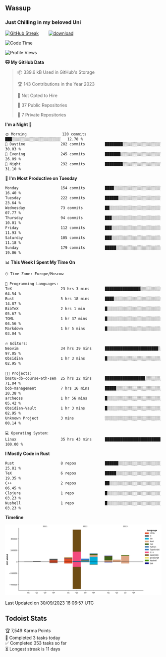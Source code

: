 ## Wassup 
### Just Chilling in my beloved Uni 

<!--
-->

[![GitHub Streak](http://github-readme-streak-stats.herokuapp.com?user=archeoss&theme=shades-of-purple&hide_border=true&date_format=j%20M%5B%20Y%5D)](https://git.io/streak-stats)&nbsp;&nbsp;&nbsp;&nbsp;&nbsp;&nbsp;&nbsp;&nbsp;[![download](https://user-images.githubusercontent.com/68448737/147796309-d8b65b1d-4dde-40d9-b03a-2b42aaa6cd43.jpeg)
](http://bmstu.ru/)

<!--START_SECTION:waka-->
![Code Time](http://img.shields.io/badge/Code%20Time-1%2C817%20hrs%2059%20mins-blue)

![Profile Views](http://img.shields.io/badge/Profile%20Views-6-blue)

**🐱 My GitHub Data** 

> 📦 339.6 kB Used in GitHub's Storage 
 > 
> 🏆 143 Contributions in the Year 2023
 > 
> 🚫 Not Opted to Hire
 > 
> 📜 37 Public Repositories 
 > 
> 🔑 7 Private Repositories 
 > 
**I'm a Night 🦉** 

```text
🌞 Morning                120 commits         ███░░░░░░░░░░░░░░░░░░░░░░   12.78 % 
🌆 Daytime                282 commits         ████████░░░░░░░░░░░░░░░░░   30.03 % 
🌃 Evening                245 commits         ███████░░░░░░░░░░░░░░░░░░   26.09 % 
🌙 Night                  292 commits         ████████░░░░░░░░░░░░░░░░░   31.10 % 
```
📅 **I'm Most Productive on Tuesday** 

```text
Monday                   154 commits         ████░░░░░░░░░░░░░░░░░░░░░   16.40 % 
Tuesday                  222 commits         ██████░░░░░░░░░░░░░░░░░░░   23.64 % 
Wednesday                73 commits          ██░░░░░░░░░░░░░░░░░░░░░░░   07.77 % 
Thursday                 94 commits          ███░░░░░░░░░░░░░░░░░░░░░░   10.01 % 
Friday                   112 commits         ███░░░░░░░░░░░░░░░░░░░░░░   11.93 % 
Saturday                 105 commits         ███░░░░░░░░░░░░░░░░░░░░░░   11.18 % 
Sunday                   179 commits         █████░░░░░░░░░░░░░░░░░░░░   19.06 % 
```


📊 **This Week I Spent My Time On** 

```text
🕑︎ Time Zone: Europe/Moscow

💬 Programming Languages: 
TeX                      23 hrs 3 mins       ████████████████░░░░░░░░░   64.54 % 
Rust                     5 hrs 18 mins       ████░░░░░░░░░░░░░░░░░░░░░   14.87 % 
BibTeX                   2 hrs 1 min         █░░░░░░░░░░░░░░░░░░░░░░░░   05.67 % 
TOML                     1 hr 37 mins        █░░░░░░░░░░░░░░░░░░░░░░░░   04.56 % 
Markdown                 1 hr 5 mins         █░░░░░░░░░░░░░░░░░░░░░░░░   03.04 % 

🔥 Editors: 
Neovim                   34 hrs 39 mins      ████████████████████████░   97.05 % 
Obsidian                 1 hr 3 mins         █░░░░░░░░░░░░░░░░░░░░░░░░   02.95 % 

🐱‍💻 Projects: 
bmstu-db-course-6th-sem  25 hrs 22 mins      ██████████████████░░░░░░░   71.04 % 
bob-management           7 hrs 16 mins       █████░░░░░░░░░░░░░░░░░░░░   20.38 % 
archeoss                 1 hr 56 mins        █░░░░░░░░░░░░░░░░░░░░░░░░   05.42 % 
Obsidian-Vault           1 hr 3 mins         █░░░░░░░░░░░░░░░░░░░░░░░░   02.95 % 
Unknown Project          3 mins              ░░░░░░░░░░░░░░░░░░░░░░░░░   00.14 % 

💻 Operating System: 
Linux                    35 hrs 43 mins      █████████████████████████   100.00 % 
```

**I Mostly Code in Rust** 

```text
Rust                     8 repos             ██████░░░░░░░░░░░░░░░░░░░   25.81 % 
TeX                      6 repos             █████░░░░░░░░░░░░░░░░░░░░   19.35 % 
C++                      2 repos             ██░░░░░░░░░░░░░░░░░░░░░░░   06.45 % 
Clojure                  1 repo              █░░░░░░░░░░░░░░░░░░░░░░░░   03.23 % 
Nushell                  1 repo              █░░░░░░░░░░░░░░░░░░░░░░░░   03.23 % 
```



**Timeline**

![Lines of Code chart](https://raw.githubusercontent.com/archeoss/archeoss/master/assets/bar_graph.png)


 Last Updated on 30/09/2023 16:06:57 UTC
<!--END_SECTION:waka-->

## Todoist Stats

<!-- TODO-IST:START -->
🏆  7,549 Karma Points           
🌸  Completed 3 tasks today           
✅  Completed 353 tasks so far           
⏳  Longest streak is 11 days
<!-- TODO-IST:END -->
